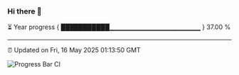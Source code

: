 ### Hi there 👋

⏳ Year progress { ███████████▁▁▁▁▁▁▁▁▁▁▁▁▁▁▁▁▁▁▁ } 37.00 %

---

⏰ Updated on Fri, 16 May 2025 01:13:50 GMT

![Progress Bar CI](https://github.com/liununu/liununu/workflows/Progress%20Bar%20CI/badge.svg)
